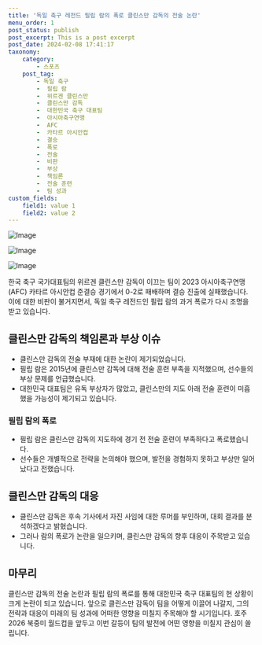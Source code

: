```yaml
---
title: '독일 축구 레전드 필립 람의 폭로 클린스만 감독의 전술 논란'
menu_order: 1
post_status: publish
post_excerpt: This is a post excerpt
post_date: 2024-02-08 17:41:17
taxonomy:
    category:
        - 스포츠
    post_tag:
        - 독일 축구
        -  필립 람
        -  위르겐 클린스만
        -  클린스만 감독
        -  대한민국 축구 대표팀
        -  아시아축구연맹
        -  AFC
        -  카타르 아시안컵
        -  결승
        -  폭로
        -  전술
        -  비판
        -  부상
        -  책임론
        -  전술 훈련
        -  팀 성과
custom_fields:
    field1: value 1
    field2: value 2
---
```


![Image](https://imgnews.pstatic.net/image/008/2024/02/08/0004996931_001_20240208143701008.jpg?type=w647)

![Image](https://imgnews.pstatic.net/image/008/2024/02/08/0004996931_002_20240208143701109.jpg?type=w647)

![Image](https://imgnews.pstatic.net/image/008/2024/02/08/0004996931_003_20240208143701157.jpg?type=w647)

한국 축구 국가대표팀의 위르겐 클린스만 감독이 이끄는 팀이 2023 아시아축구연맹(AFC) 카타르 아시안컵 준결승 경기에서 0-2로 패배하며 결승 진출에 실패했습니다. 이에 대한 비판이 불거지면서, 독일 축구 레전드인 필립 람의 과거 폭로가 다시 조명을 받고 있습니다.
## 클린스만 감독의 책임론과 부상 이슈
- 클린스만 감독의 전술 부재에 대한 논란이 제기되었습니다.
- 필립 람은 2015년에 클린스만 감독에 대해 전술 훈련 부족을 지적했으며, 선수들의 부상 문제를 언급했습니다.
- 대한민국 대표팀은 유독 부상자가 많았고, 클린스만의 지도 아래 전술 훈련이 미흡했을 가능성이 제기되고 있습니다.
### 필립 람의 폭로
- 필립 람은 클린스만 감독의 지도하에 경기 전 전술 훈련이 부족하다고 폭로했습니다.
- 선수들은 개별적으로 전략을 논의해야 했으며, 발전을 경험하지 못하고 부상만 일어났다고 전했습니다.
## 클린스만 감독의 대응
- 클린스만 감독은 후속 기사에서 자진 사임에 대한 루머를 부인하며, 대회 결과를 분석하겠다고 밝혔습니다.
- 그러나 람의 폭로가 논란을 일으키며, 클린스만 감독의 향후 대응이 주목받고 있습니다.
## 마무리
클린스만 감독의 전술 논란과 필립 람의 폭로를 통해 대한민국 축구 대표팀의 현 상황이 크게 논란이 되고 있습니다. 앞으로 클린스만 감독이 팀을 어떻게 이끌어 나갈지, 그의 전략과 대응이 미래의 팀 성과에 어떠한 영향을 미칠지 주목해야 할 시기입니다. 호주 2026 북중미 월드컵을 앞두고 이번 갈등이 팀의 발전에 어떤 영향을 미칠지 관심이 쏠립니다.
